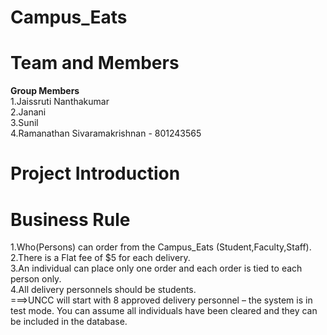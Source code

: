 # Campus_Eats

# Team and Members
<b> Group Members </b></br>
1.Jaissruti Nanthakumar<br />
2.Janani<br />
3.Sunil<br />
4.Ramanathan Sivaramakrishnan - 801243565

# Project Introduction









# Business Rule 
1.Who(Persons) can order from the Campus_Eats (Student,Faculty,Staff).<br />
2.There is a Flat fee of $5 for each delivery.<br />
3.An individual can place only one order and each order is tied to each person only.<br />
4.All delivery personnels  should be students.<br />
===>UNCC will start with 8 approved delivery personnel – the system is in test 
mode.  You can assume all individuals have been cleared and they can be 
included in the database.  






